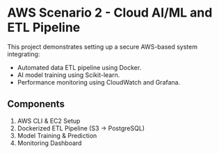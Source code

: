 # AWS Scenario 2 - Cloud AI/ML and ETL Pipeline

This project demonstrates setting up a secure AWS-based system integrating:
- Automated data ETL pipeline using Docker.
- AI model training using Scikit-learn.
- Performance monitoring using CloudWatch and Grafana.

## Components
1. AWS CLI & EC2 Setup
2. Dockerized ETL Pipeline (S3 → PostgreSQL)
3. Model Training & Prediction
4. Monitoring Dashboard

